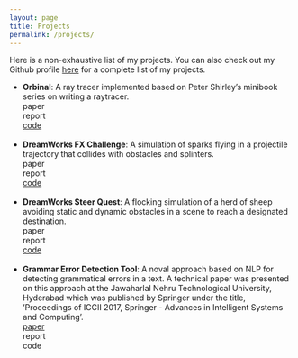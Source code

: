 ```yaml
---
layout: page
title: Projects
permalink: /projects/
---
```


Here is a non-exhaustive list of my projects. You can also check out my Github profile <a href="https://github.com/ganeshbelgur">here</a> for a complete list of my projects.

<ul>
	<li>
		<b>Orbinal</b>: A ray tracer implemented based on Peter Shirley’s minibook series on writing a raytracer.<br><div class="dead-button">paper</div><div class="dead-button">report</div><a href="https://github.com/ganeshbelgur/orbinal"><div class="color-button">code</div></a>
	</li><br>
	<li>
		<b>DreamWorks FX Challenge</b>: A simulation of sparks flying in a projectile trajectory that collides with obstacles and splinters.<br><div class="dead-button">paper</div><div class="dead-button">report</div><a href="https://github.com/ganeshbelgur/dreamworks-sparks"><div class="color-button">code</div></a>
	</li><br>
	<li>
		<b>DreamWorks Steer Quest</b>:  A flocking simulation of a herd of sheep avoiding static and dynamic obstacles in a scene to reach a designated destination.<br><div class="dead-button">paper</div><div class="dead-button">report</div><a href="https://github.com/ganeshbelgur/dreamworks-flocking"><div class="color-button">code</div></a>
	</li><br>
	<li>
		<b>Grammar Error Detection Tool</b>:  A noval approach based on NLP for detecting grammatical errors in a text. A technical paper was presented on this approach at the Jawaharlal Nehru Technological University, Hyderabad which was published by Springer under the title, ’Proceedings of ICCII 2017, Springer - Advances in Intelligent Systems and Computing’.<br><a href="https://link.springer.com/chapter/10.1007/978-981-10-8228-3_5"><div class="color-button">paper</div></a><div class="dead-button">report</div><div class="dead-button">code</div>
	</li><br>
</ul>
